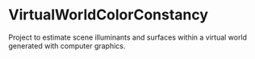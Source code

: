 # VirtualWorldColorConstancy
Project to estimate scene illuminants and surfaces within a virtual world generated with computer graphics.
